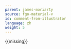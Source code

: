 ```yaml
---
parent: james-moriarty
source: fgo-material-v
id: comment-from-illustrator
language: zh
weight: 5
---
```


{{missing}}
